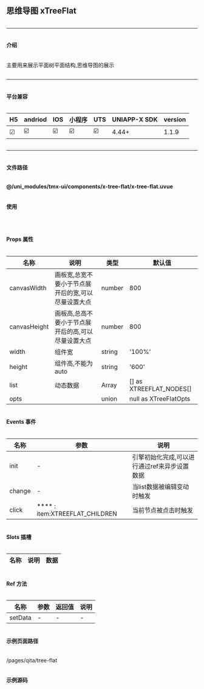 
## 思维导图 xTreeFlat

***

#### 介绍

主要用来展示平面树平面结构,思维导图的展示

***

#### 平台兼容

| H5 | andriod | IOS | 小程序 | UTS | UNIAPP-X SDK | version |
| --- | --- | --- | --- | --- | --- | --- |
| ☑ | ☑️ | ☑️ | ☑️ | ☑️ | 4.44+ | 1.1.9 |

***

#### 文件路径

**@/uni_modules/tmx-ui/components/x-tree-flat/x-tree-flat.uvue**

#### 使用

<x-tree-flat></x-tree-flat>

#### Props 属性

| 名称 | 说明 | 类型 | 默认值 |
| ------ | ---- | ---- | ---- |
| canvasWidth | 画板宽,总宽不要小于节点展开后的宽,可以尽量设置大点 | number | 800 |
| canvasHeight | 画板高,总高不要小于节点展开后的高,可以尽量设置大点 | number | 800 |
| width | 组件宽 | string | '100%' |
| height | 组件高,不能为auto | string | '600' |
| list | 动态数据 | Array | [] as XTREEFLAT_NODES[] |
| opts |  | union | null as XTreeFlatOpts|null |



#### Events 事件

| 名称 | 参数 | 说明 |
| ------ | ---- | ---- |
| init | - | 引擎初始化完成,可以进行通过ref来异步设置数据 |
| change | - | 当list数据被编辑变动时触发 |
| click | **** : item:XTREEFLAT_CHILDREN | 当前节点被点击时触发 |


#### Slots 插槽

| 名称 | 说明 | 数据 |
| ------ | ---- | ---- |


#### Ref 方法

| 名称 | 参数 | 返回值 | 说明 |
| ------ | ---- | ---- | ---- |
| setData | - | - | - |


#### 示例页面路径

/pages/qita/tree-flat

#### 示例源码

<template>
	<!-- #ifdef APP -->
	<scroll-view style="flex:1">
	<!-- #endif -->
		<!-- #ifdef MP-WEIXIN -->
		<page-meta :page-style="`background-color:${xThemeConfigBgColor}`">
			<navigation-bar :background-color="xThemeConfigNavBgColor"
				:front-color="xThemeConfigNavFontColor"></navigation-bar>
		</page-meta>
		<!-- #endif -->
		<x-sheet>
			<x-text font-size="18" class=" text-weight-b mb-8">思维导图 xTreeFlat</x-text>
			<x-text color="#999999">
				这是一个横向布局的思维导图,可以用来展示结构或组织架构或流程,纯原生绘制,性能高
			</x-text>
		</x-sheet>
		<view class="flex-1">
			<!-- :list="nodes"  -->
			<x-tree-flat :opts="opts" ref="xmind" @init="oninit" height="100%"></x-tree-flat>
		</view>
	<!-- #ifdef APP -->
	</scroll-view>
	<!-- #endif -->
</template>

<script setup>
	import { XTreeFlatOpts,XTREEFLAT_NODES } from '@/uni_modules/tmx-ui/interface';
	import mockDatalist from "./mock.uts"
	const xmind = ref<XTreeFlatComponentPublicInstance | null>(null)
	const opts = { lineWidth:2 } as XTreeFlatOpts
	const oninit = () => {
		console.warn("导图引擎启动成功，可以设置数据了")
		xmind.value!.setData(mockDatalist)
	}
</script>

<style>
	/* #ifdef MP */
	page,
	body {
		height: 100vh;
		display: flex;
		flex-direction: column;
	}

	/* #endif */
</style>
		
